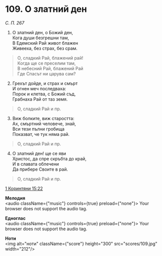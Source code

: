 # 109. О златний ден

_С. П. 267_

1. О златний ден, о Божий ден,  
Кога души безгрешни там,  
В Едемский Рай живот блажен  
Живееха, без страх, без срам.  

> О, сладкий Рай, блажений рай!  
> Когда ще се преселим там,  
> В небесний Рай, блажений Рай  
> Где Спасът ни царува сам?

2. Грехът дойде, и страх и смърт  
И огнен меч последваха:  
Порок и клетва, с Божий съд,  
Грабнаха Рай от таз земя.  

> О, сладкий Рай и пр.  

3. Виж болките, виж старостта:  
Ах, смъртний человече, знай,  
Вси тези пълни гробища  
Показват, че тук няма рай.  

> О, сладкий Рай и пр.  

4. О златний ден! ще се яви  
Христос, да спре скръбта до край,  
И в славата облечени  
Да прибере Своите в рай.  

> О, сладкий Рай и пр.

[1 Коринтяни 15:22](http://biblia.bg/index.php?k=53&g=15&s=22)

**Мелодия**  
<audio className={"music"} controls={true} preload={"none"}>
    <source src="mp3/109.mp3" type="audio/mpeg"/>
    Your browser does not support the audio tag.
</audio>

**Едноглас**  
<audio className={"music"} controls={true} preload={"none"}>
    <source src="transp/109.mp3" type="audio/mpeg"/>
    Your browser does not support the audio tag.
</audio>

**Ноти**  
<img alt="ноти" className={"score"} height="300" src="scores/109.jpg" width="212"/>
